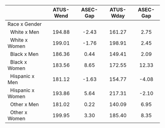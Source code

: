
|                      |    ATUS-Wend |     ASEC-Gap |    ATUS-Wday |     ASEC-Gap |
| -------------------- | :----------: | :----------: | :----------: | :----------: |
| Race x Gender        |              |              |              |              |
| &nbsp;&nbsp;White x Men |       194.88 |        -2.43 |       161.27 |         2.75 |
| &nbsp;&nbsp;White x Women |       199.01 |        -1.76 |       198.91 |         2.45 |
| &nbsp;&nbsp;Black x Men |       186.36 |         0.44 |       149.41 |         2.09 |
| &nbsp;&nbsp;Black x Women |       183.56 |         8.65 |       172.55 |        12.33 |
| &nbsp;&nbsp;Hispanic x Men |       181.12 |        -1.63 |       154.77 |        -4.08 |
| &nbsp;&nbsp;Hispanic x Women |       193.86 |         5.64 |       217.31 |        -2.10 |
| &nbsp;&nbsp;Other x Men |       181.02 |         0.22 |       140.09 |         6.95 |
| &nbsp;&nbsp;Other x Women |       199.95 |         3.30 |       185.40 |         8.35 |

